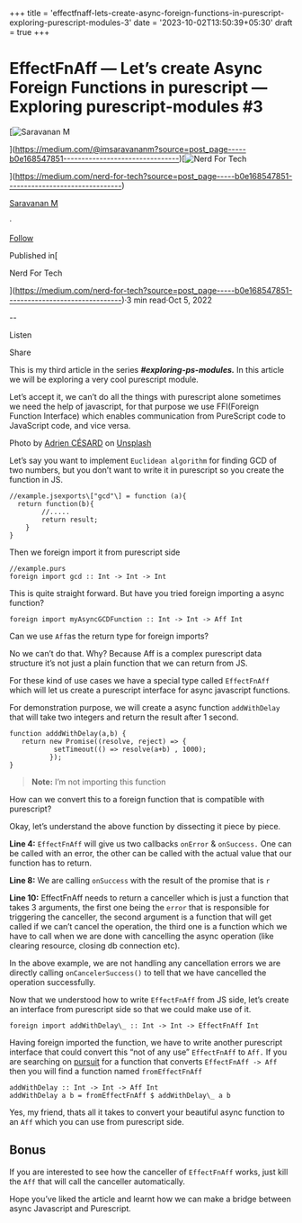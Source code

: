 +++
title = 'effectfnaff-lets-create-async-foreign-functions-in-purescript-exploring-purescript-modules-3'
date = '2023-10-02T13:50:39+05:30'
draft = true 
+++

EffectFnAff — Let’s create Async Foreign Functions in purescript — Exploring purescript-modules #3
==================================================================================================

[![Saravanan M](https://miro.medium.com/v2/resize:fill:88:88/1*fSLksJqmsL7E-IcsJXHrkw.jpeg)

](https://medium.com/@imsaravananm?source=post_page-----b0e168547851--------------------------------)[![Nerd For Tech](https://miro.medium.com/v2/resize:fill:48:48/1*53-lvCPnPV4sTOmvcITDxw.png)

](https://medium.com/nerd-for-tech?source=post_page-----b0e168547851--------------------------------)

[Saravanan M](https://medium.com/@imsaravananm?source=post_page-----b0e168547851--------------------------------)

·

[Follow](https://medium.com/m/signin?actionUrl=https%3A%2F%2Fmedium.com%2F_%2Fsubscribe%2Fuser%2F31a87164ab1a&operation=register&redirect=https%3A%2F%2Fmedium.com%2Fnerd-for-tech%2Feffectfnaff-lets-create-async-foreign-functions-in-purescript-exploring-purescript-modules-3-b0e168547851&user=Saravanan+M&userId=31a87164ab1a&source=post_page-31a87164ab1a----b0e168547851---------------------post_header-----------)

Published in[

Nerd For Tech

](https://medium.com/nerd-for-tech?source=post_page-----b0e168547851--------------------------------)·3 min read·Oct 5, 2022

\--

Listen

Share

This is my third article in the series **_#exploring-ps-modules._** In this article we will be exploring a very cool purescript module.

Let’s accept it, we can’t do all the things with purescript alone sometimes we need the help of javascript, for that purpose we use FFI(Foreign Function Interface) which enables communication from PureScript code to JavaScript code, and vice versa.

Photo by [Adrien CÉSARD](https://unsplash.com/@adriencesard?utm_source=unsplash&utm_medium=referral&utm_content=creditCopyText) on [Unsplash](https://unsplash.com/s/photos/bridge?utm_source=unsplash&utm_medium=referral&utm_content=creditCopyText)

Let’s say you want to implement `Euclidean algorithm` for finding GCD of two numbers, but you don’t want to write it in purescript so you create the function in JS.

```
//example.jsexports\["gcd"\] = function (a){  
  return function(b){  
        //.....   
        return result;  
    }  
}
```

Then we foreign import it from purescript side

```
//example.purs  
foreign import gcd :: Int -> Int -> Int 
```

This is quite straight forward. But have you tried foreign importing a async function?

```
foreign import myAsyncGCDFunction :: Int -> Int -> Aff Int
```

Can we use `Aff`as the return type for foreign imports?

No we can’t do that. Why? Because Aff is a complex purescript data structure it’s not just a plain function that we can return from JS.

For these kind of use cases we have a special type called `EffectFnAff` which will let us create a purescript interface for async javascript functions.

For demonstration purpose, we will create a async function `addWithDelay` that will take two integers and return the result after 1 second.

```
function adddWithDelay(a,b) {  
   return new Promise((resolve, reject) => {  
           setTimeout(() => resolve(a+b) , 1000);  
          });  
}
```

> **Note:** I’m not importing this function

How can we convert this to a foreign function that is compatible with purescript?

Okay, let’s understand the above function by dissecting it piece by piece.

**Line 4:** `EffectFnAff` will give us two callbacks `onError` & `onSuccess.` One can be called with an error, the other can be called with the actual value that our function has to return.

**Line 8:** We are calling `onSuccess` with the result of the promise that is `r`

**Line 10:** EffectFnAff needs to return a canceller which is just a function that takes 3 arguments, the first one being the `error` that is responsible for triggering the canceller, the second argument is a function that will get called if we can’t cancel the operation, the third one is a function which we have to call when we are done with cancelling the async operation (like clearing resource, closing db connection etc).

In the above example, we are not handling any cancellation errors we are directly calling `onCancelerSuccess()` to tell that we have cancelled the operation successfully.

Now that we understood how to write `EffectFnAff` from JS side, let’s create an interface from purescript side so that we could make use of it.

```
foreign import addWithDelay\_ :: Int -> Int -> EffectFnAff Int
```

Having foreign imported the function, we have to write another purescript interface that could convert this “not of any use” `EffectFnAff` to `Aff.` If you are searching on [pursuit](https://pursuit.purescript.org/packages/purescript-aff/7.1.0/docs/Effect.Aff.Compat#v:fromEffectFnAff) for a function that converts `EffectFnAff -> Aff` then you will find a function named `fromEffectFnAff`

```
addWithDelay :: Int -> Int -> Aff Int  
addWithDelay a b = fromEffectFnAff $ addWithDelay\_ a b
```

Yes, my friend, thats all it takes to convert your beautiful async function to an `Aff` which you can use from purescript side.

**Bonus**
---------

If you are interested to see how the canceller of `EffectFnAff` works, just kill the `Aff` that will call the canceller automatically.

Hope you’ve liked the article and learnt how we can make a bridge between async Javascript and Purescript.

